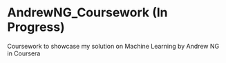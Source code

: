 # AndrewNG_Coursework (In Progress)

Coursework to showcase my solution on Machine Learning by Andrew NG in Coursera
